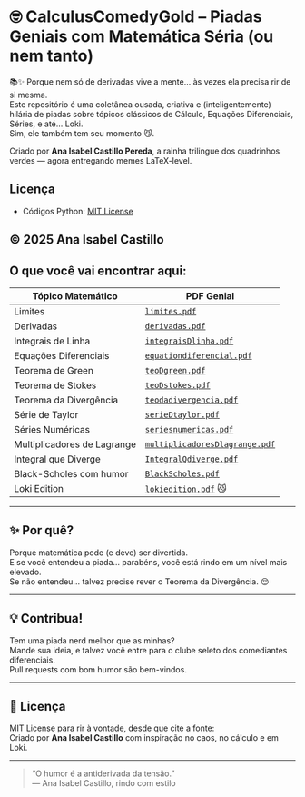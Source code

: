 
# 🤓 CalculusComedyGold – Piadas Geniais com Matemática Séria (ou nem tanto)

📚✨ Porque nem só de derivadas vive a mente... às vezes ela precisa rir de si mesma.  
Este repositório é uma coletânea ousada, criativa e (inteligentemente) hilária de piadas sobre tópicos clássicos de Cálculo, Equações Diferenciais, Séries, e até... Loki.  
Sim, ele também tem seu momento 😼.

Criado por **Ana Isabel Castillo Pereda**, a rainha trilingue dos quadrinhos verdes — agora entregando memes LaTeX-level.
## Licença
- Códigos Python: [MIT License](LICENSE)

**© 2025 Ana Isabel Castillo**  
---

##  O que você vai encontrar aqui:

| Tópico Matemático | PDF Genial |
|-------------------|------------|
| Limites | [`limites.pdf`](./limites.pdf) |
| Derivadas | [`derivadas.pdf`](./derivadas.pdf) |
| Integrais de Linha | [`integraisDlinha.pdf`](./integraisDlinha.pdf) |
| Equações Diferenciais | [`equationdiferencial.pdf`](./equationdiferencial.pdf) |
| Teorema de Green | [`teoDgreen.pdf`](./teoDgreen.pdf) |
| Teorema de Stokes | [`teoDstokes.pdf`](./teoDstokes.pdf) |
| Teorema da Divergência | [`teodadivergencia.pdf`](./teodadivergencia.pdf) |
| Série de Taylor | [`serieDtaylor.pdf`](./serieDtaylor.pdf) |
| Séries Numéricas | [`seriesnumericas.pdf`](./seriesnumericas.pdf) |
| Multiplicadores de Lagrange | [`multiplicadoresDlagrange.pdf`](./multiplicadoresDlagrange.pdf) |
| Integral que Diverge | [`IntegralQdiverge.pdf`](./IntegralQdiverge.pdf) |
| Black-Scholes com humor | [`BlackScholes.pdf`](./BlackScholes.pdf) |
| Loki Edition | [`lokiedition.pdf`](./lokiedition.pdf) 😼

---

## ✨ Por quê?

Porque matemática pode (e deve) ser divertida.  
E se você entendeu a piada… parabéns, você está rindo em um nível mais elevado.  
Se não entendeu... talvez precise rever o Teorema da Divergência. 😌

---

## 💡 Contribua!

Tem uma piada nerd melhor que as minhas?  
Mande sua ideia, e talvez você entre para o clube seleto dos comediantes diferenciais.  
Pull requests com bom humor são bem-vindos.

---

## 📜 Licença

MIT License para rir à vontade, desde que cite a fonte:  
Criado por **Ana Isabel Castillo** com inspiração no caos, no cálculo e em Loki.  

---

> “O humor é a antiderivada da tensão.”  
> — Ana Isabel Castillo, rindo com estilo

